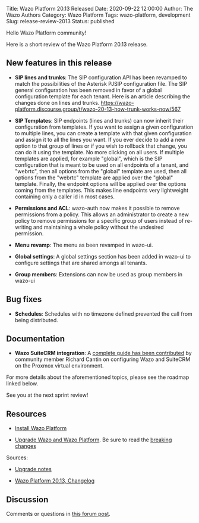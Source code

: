 Title: Wazo Platform 20.13 Released
Date: 2020-09-22 12:00:00
Author: The Wazo Authors
Category: Wazo Platform
Tags: wazo-platform, development
Slug: release-review-2013
Status: published

Hello Wazo Platform community!

Here is a short review of the Wazo Platform 20.13 release.

## New features in this release

* **SIP lines and trunks**: The SIP configuration API has been revamped to match the possibilities
of the Asterisk PJSIP configuration file. The SIP general configuration has been removed in favor
of a global configuration template for each tenant. Here is an article describing the changes done
on lines and trunks. https://wazo-platform.discourse.group/t/wazo-20-13-how-trunk-works-now/567

* **SIP Templates**: SIP endpoints (lines and trunks) can now inherit their configuration from
templates. If you want to assign a given configuration to multiple lines, you can create a template
with that given configuration and assign it to all the lines you want. If you ever decide to add
a new option to that group of lines or if you wish to rollback that change, you can do it using the
template. No more clicking on all users. If multiple templates are applied, for example "global",
which is the SIP configuration that is meant to be used on all endpoints of a tenant, and "webrtc",
then all options from the "global" template are used, then all options from the "webrtc" template
are applied over the "global" template. Finally, the endpoint options will be applied over the
options coming from the templates. This makes line endpoints very lightweight containing only a
caller id in most cases.

* **Permissions and ACL**: wazo-auth now makes it possible to remove permissions from a policy.
This allows an administrator to create a new policy to remove permissions for a specific group of
users instead of re-writing and maintaining a whole policy without the undesired permission.

* **Menu revamp**: The menu as been revamped in wazo-ui.

* **Global settings**: A global settings section has been added in wazo-ui to configure settings that
are shared amongs all tenants.

* **Group members**: Extensions can now be used as group members in wazo-ui

## Bug fixes

* **Schedules**: Schedules with no timezone defined prevented the call from being distributed.

## Documentation

* **Wazo SuiteCRM integration**: A [complete guide has been
contributed](https://wazo-platform.org/images/uc-doc/community/how_to_proxmox_suitecrm.pdf)
by community member Richard Cantin on configuring Wazo and SuiteCRM on the
Proxmox virtual environment.

For more details about the aforementioned topics, please see the roadmap linked below.

See you at the next sprint review!

## Resources

* [Install Wazo Platform](/install)

* [Upgrade Wazo and Wazo Platform](/uc-doc/upgrade/). Be sure to read the [breaking changes](/uc-doc/upgrade/upgrade_notes#20-13)

Sources:

* [Upgrade notes](/uc-doc/upgrade/upgrade_notes#20-13)

* [Wazo Platform 20.13, Changelog](https://wazo-dev.atlassian.net/secure/ReleaseNote.jspa?projectId=10011&version=10122)

## Discussion

Comments or questions in [this forum post](https://wazo-platform.discourse.group/t/blog-wazo-platform-20-13-released).
